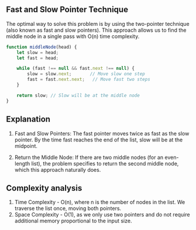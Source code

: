 ## Fast and Slow Pointer Technique
The optimal way to solve this problem is by using the two-pointer technique (also known as fast and slow pointers). This approach allows us to find the middle node in a single pass with O(n) time complexity.


``` javascript
function middleNode(head) {
    let slow = head;
    let fast = head;

    while (fast !== null && fast.next !== null) {
        slow = slow.next;       // Move slow one step
        fast = fast.next.next;   // Move fast two steps
    }

    return slow; // Slow will be at the middle node
}

```

## Explanation

1. Fast and Slow Pointers: The fast pointer moves twice as fast as the slow pointer. By the time fast reaches the end of the list, slow will be at the midpoint.

2. Return the Middle Node: If there are two middle nodes (for an even-length list), the problem specifies to return the second middle node, which this approach naturally does.

## Complexity analysis

1. Time Complexity -  O(n), where n is the number of nodes in the list. We traverse the list once, moving both pointers.
2. Space Complexity - O(1), as we only use two pointers and do not require additional memory proportional to the input size.
